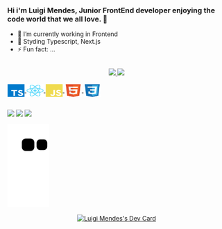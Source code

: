 ### Hi i'm Luigi Mendes, Junior FrontEnd developer enjoying the code world that we all love.  👋
- 🔭 I’m currently working in Frontend    
- 🌱 Styding Typescript, Next.js     
- ⚡ Fun fact: ...
  ##
<div align="center">
  <a href="https://github.com/luigimqf">
  <img height="160em" src="https://github-readme-stats.vercel.app/api?username=luigimqf&show_icons=true&theme=radical&include_all_commits=true&count_private=true"/>
  <img height="160em" src="https://github-readme-stats.vercel.app/api/top-langs/?username=luigimqf&layout=compact&langs_count=7&theme=radical"/>
</div>
  <div style="display: inline_block"><br>
   <img align="center" alt="Ts" height="30" width="40" src="https://raw.githubusercontent.com/devicons/devicon/master/icons/typescript/typescript-plain.svg">
   <img align="center" alt="React" height="30" width="40" src="https://raw.githubusercontent.com/devicons/devicon/master/icons/react/react-original.svg">
   <img align="center" alt="Js" height="30" width="40" src="https://raw.githubusercontent.com/devicons/devicon/master/icons/javascript/javascript-plain.svg">
   <img align="center" alt="HTML" height="30" width="40" src="https://raw.githubusercontent.com/devicons/devicon/master/icons/html5/html5-original.svg">
   <img align="center" alt="CSS" height="30" width="40" src="https://raw.githubusercontent.com/devicons/devicon/master/icons/css3/css3-original.svg">
</div>
    
  ##
 
  
  <div> 
  <a href="https://www.instagram.com/luigimqf/" target="_blank"><img src="https://img.shields.io/badge/-Instagram-%23E4405F?style=for-the-badge&logo=instagram&logoColor=white" target="_blank"></a>
 <a href="https://discord.gg/2euS26aAW4" target="_blank"><img src="https://img.shields.io/badge/Discord-7289DA?style=for-the-badge&logo=discord&logoColor=white" target="_blank"></a> 
  <a href = "mailto:luigi.jackson@gmail.com"><img src="https://img.shields.io/badge/-Gmail-%23333?style=for-the-badge&logo=gmail&logoColor=white" target="_blank"></a>

 
  ![Snake animation](https://github.com/luigimqf/luigimqf/blob/output/github-contribution-grid-snake.svg)
    
 
</div>
  
<div align="center">
        <a href="https://app.daily.dev/luigimqf"><img src="https://api.daily.dev/devcards/3acb9cd923584ef980592bf7f590f2bd.png?r=nae" width="400" alt="Luigi Mendes's Dev Card"/></a></div>
